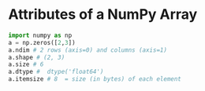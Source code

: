
#  Attributes of a NumPy Array

```python
import numpy as np
a = np.zeros([2,3])
a.ndim # 2 rows (axis=0) and columns (axis=1)
a.shape # (2, 3)
a.size # 6
a.dtype #  dtype('float64')
a.itemsize # 8  = size (in bytes) of each element
```

